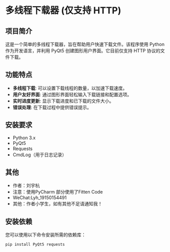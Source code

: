 # 多线程下载器 (仅支持 HTTP)

## 项目简介
这是一个简单的多线程下载器，旨在帮助用户快速下载文件。该程序使用 Python 作为开发语言，并利用 PyQt5 创建图形用户界面。它目前仅支持 HTTP 协议的文件下载。

## 功能特点
- **多线程下载**: 可以设置下载线程的数量，以加速下载速度。
- **用户友好界面**: 通过图形界面轻松输入下载链接和配置选项。
- **实时进度更新**: 显示下载进度和已下载的文件大小。
- **错误处理**: 在下载过程中提供错误提示。

## 安装要求
- Python 3.x
- PyQt5
- Requests
- CmdLog（用于日志记录）

## 其他
- 作者：刘宇杭
- 注意：使用PyCharm 部分使用了Fitten Code
- WeChat:Lyh_19150154491
- 其他：作者小学生，如有其他不足请通知我！


## 安装依赖
您可以使用以下命令安装所需的依赖库：

```bash
pip install PyQt5 requests


